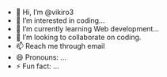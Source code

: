 - 👋 Hi, I’m @vikiro3
- 👀 I’m interested in coding...
- 🌱 I’m currently learning Web development...
- 💞️ I’m looking to collaborate on coding.
- 📫 Reach me through email
- 😄 Pronouns: ...
- ⚡ Fun fact: ...

<!---
vikiro3/vikiro3 is a ✨ special ✨ repository because its `README.md` (this file) appears on your GitHub profile.
You can click the Preview link to take a look at your changes.
--->
